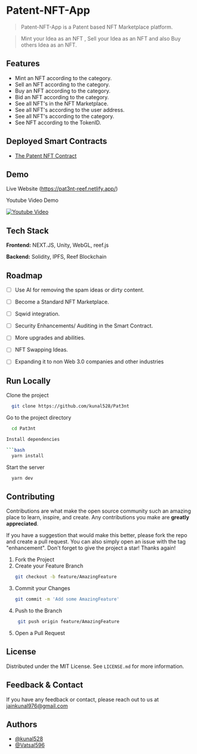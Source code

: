 # Patent-NFT-App

> Patent-NFT-App is a Patent based NFT Marketplace platform.

> Mint your Idea as an NFT , Sell your Idea as an NFT and also Buy others Idea as an NFT. 


 
## Features

- Mint an NFT according to the category.
- Sell an NFT according to the category.
- Buy an NFT according to the category.
- Bid an NFT according to the category.
- See all NFT's in the NFT Marketplace.
- See all NFT's according to the user address.
- See all NFT's according to the category.
- See NFT according to the TokenID.

## Deployed Smart Contracts

- [The Patent NFT Contract](https://testnet.reefscan.com/contract/0x79501d6AF15f5018B073b366943F24338DfB45bE)

## Demo

Live Website (https://pat3nt-reef.netlify.app/)

Youtube Video Demo

[![Youtube Video](https://img.youtube.com/vi/KYnxJ5afecY/sddefault.jpg)](https://youtu.be/JjYXoZsCAGI)



## Tech Stack

**Frontend:** NEXT.JS, Unity, WebGL, reef.js

**Backend:** Solidity, IPFS, Reef Blockchain
## Roadmap

- [ ]  Use AI for removing the spam ideas or dirty content.   
- [ ]  Become a Standard NFT Marketplace.
- [ ]  Sqwid integration.
- [ ]  Security Enhancements/ Auditing in the Smart Contract.
- [ ]  More upgrades and abilities.
- [ ]  NFT Swapping Ideas. 
- [ ]  Expanding it to non Web 3.0 companies and other industries


## Run Locally

Clone the project

```bash
  git clone https://github.com/kunal528/Pat3nt
```

Go to the project directory

```bash
  cd Pat3nt

Install dependencies

```bash
  yarn install
```

Start the server

```bash
  yarn dev
```


## Contributing

Contributions are what make the open source community such an amazing place to learn, inspire, and create. Any contributions you make are **greatly appreciated**.

If you have a suggestion that would make this better, please fork the repo and create a pull request. You can also simply open an issue with the tag "enhancement".
Don't forget to give the project a star! Thanks again!

1. Fork the Project
2. Create your Feature Branch
   ```sh
   git checkout -b feature/AmazingFeature
   ```
3. Commit your Changes 
    ```sh
    git commit -m 'Add some AmazingFeature'
    ```
4. Push to the Branch 
   ```sh
    git push origin feature/AmazingFeature
    ```
6. Open a Pull Request

## License

Distributed under the MIT License. See `LICENSE.md` for more information.
    
## Feedback & Contact

If you have any feedback or contact, please reach out to us at jainkunal976@gmail.com


## Authors
- [@kunal528](https://www.github.com/kunal528)
- [@Vatsal596](https://github.com/Vatsal596)
